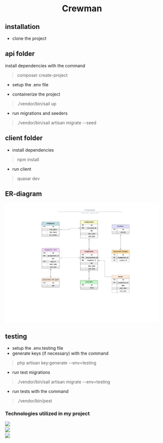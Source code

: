 <h1 align="center">Crewman</h1>


## installation

- clone the project

## api folder
install dependencies with the command
> composer create-project
- setup the .env file

- containerize the project
>./vendor/bin/sail up
- run migrations and seeders
>./vendor/bin/sail artisan migrate --seed 


## client folder
- install dependencies
> npm install
- run client
> quasar dev

## ER-diagram
<p align="center"><img src="client/public/images/Crewman_Diagram.png" ></p>

## testing
- setup the .env.testing file
- generate keys (if necessary) with the command 
> php artisan key:generate --env=testing
- run test migrations 
> ./vendor/bin/sail artisan migrate --env=testing
- run tests with the command 
> ./vendor/bin/pest

### Technologies utilized in my project<br>
<img src="https://img.shields.io/badge/Laravel-FF2D20?style=for-the-badge&logo=laravel&logoColor=white"/><br>
<img src="https://img.shields.io/badge/Vue%20js-35495E?style=for-the-badge&logo=vuedotjs&logoColor=4FC08D"/><br>
<img src="https://img.shields.io/badge/Quasar-1976D2?style=for-the-badge&logo=quasar&logoColor=white"/><br>